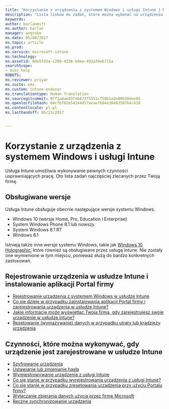 ```yaml
---
title: "Korzystanie z urządzenia z systemem Windows i usługi Intune | Microsoft Docs"
description: "Lista linków do zadań, które można wykonać na urządzeniu z systemem Windows, gdy urządzenie zostało zarejestrowane w usłudze Intune"
keywords: 
author: barlanmsft
ms.author: barlan
manager: angrobe
ms.date: 05/08/2017
ms.topic: article
ms.prod: 
ms.service: microsoft-intune
ms.technology: 
ms.assetid: 0de5f03a-c288-423b-b9ea-493a39eb715a
searchScope:
- User help
ROBOTS: 
ms.reviewer: priyar
ms.suite: ems
ms.custom: intune-enduser
ms.translationtype: Human Translation
ms.sourcegitcommit: 9ff1adae93fe6873f5551cf58b1a2e89638dee85
ms.openlocfilehash: 64cfbf02e54244457aeaefb84e3049350764c410
ms.contentlocale: pl-pl
ms.lasthandoff: 05/23/2017


---
```


# <a name="using-your-windows-device-with-intune"></a>Korzystanie z urządzenia z systemem Windows i usługi Intune

Usługa Intune umożliwia wykonywanie pewnych czynności usprawniających pracę. Oto lista zadań najczęściej zlecanych przez Twoją firmę.

## <a name="supported-versions"></a>Obsługiwane wersje

Usługa Intune obsługuje obecnie następujące wersje systemu Windows.

* Windows 10 (wersje Home, Pro, Education i Enterprise)
* System Windows Phone 8.1 lub nowszy
* System Windows 8.1 RT
* Windows 8.1

Istnieją także inne wersje systemu Windows, takie jak [Windows 10 Holographic](https://www.microsoft.com/hololens), które również są obsługiwane przez usługę Intune. Nie zostały one wymienione w tym miejscu, ponieważ służą do bardzo konkretnych zastosowań.

## <a name="enrolling-into-intune-and-installing-the-company-portal"></a>Rejestrowanie urządzenia w usłudze Intune i instalowanie aplikacji Portal firmy

- [Rejestrowanie urządzenia z systemem Windows w usłudze Intune](enroll-your-device-in-intune-windows.md)
- [Co się dzieje w przypadku zainstalowania aplikacji Portal firmy i zarejestrowania urządzenia w usłudze Intune?](what-happens-if-you-install-the-company-portal-app-and-enroll-your-device-in-intune-windows.md)
- [Jakie informacje może wyświetlać Twoja firma, gdy zarejestrujesz swoje urządzenie w usłudze Intune?](what-info-can-your-company-see-when-you-enroll-your-device-in-intune.md)
- [Resetowanie (wymazywanie) danych w przypadku utraty lub kradzieży urządzenia](reset-erase-your-device-cpwebsite.md)

## <a name="things-you-can-do-when-your-device-is-enrolled-in-intune"></a>Czynności, które można wykonywać, gdy urządzenie jest zarejestrowane w usłudze Intune

- [Szyfrowanie urządzenia](encrypt-your-device-windows.md)
- [Ustawianie lub zmienianie hasła](set-or-change-your-password-windows.md)
- [Wyrejestrowywanie urządzenia z usługi Intune](unenroll-your-device-from-intune-windows.md)
- [Co się stanie w przypadku wyrejestrowania urządzenia z usługi Intune?](what-happens-if-you-unenroll-your-device-from-intune-windows.md)
- [Co się stanie w przypadku zresetowania urządzenia przy użyciu Portalu firmy?](what-happens-if-you-reset-your-device-using-the-company-portal-windows.md)
- [Wyłączanie zbierania danych użycia przez firmę Microsoft](turn-off-microsoft-usage-data-collection-windows.md)
- [Ręczne synchronizowanie urządzenia](sync-your-device-manually-windows.md)

